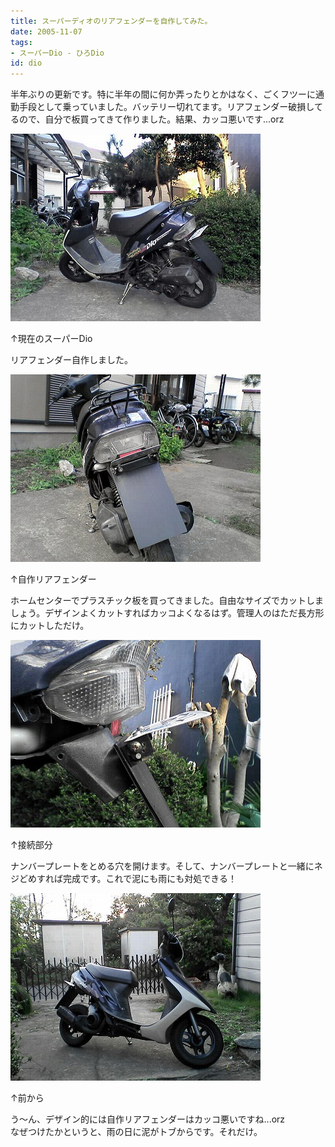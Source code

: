 ```yaml
---
title: スーパーディオのリアフェンダーを自作してみた。
date: 2005-11-07
tags:
- スーパーDio - ひろDio
id: dio
---
```



<p class="sentence spacing10">半年ぶりの更新です。特に半年の間に何か弄ったりとかはなく、ごくフツーに通勤手段として乗っていました。バッテリー切れてます。リアフェンダー破損してるので、自分で板買ってきて作りました。結果、カッコ悪いです...orz</p>
<div class="center spacing"><img src="/photo/diary/2005.11.07_dio1.jpg" alt=""></div>
<p class="sentence">↑現在のスーパーDio</p>
<p class="sentence spacing10">リアフェンダー自作しました。</p>
<div class="center spacing"><img src="/photo/diary/2005.11.07_dio2.jpg" alt=""></div>
<p class="sentence">↑自作リアフェンダー</p>
<p class="sentence spacing10">ホームセンターでプラスチック板を買ってきました。自由なサイズでカットしましょう。デザインよくカットすればカッコよくなるはず。管理人のはただ長方形にカットしただけ。</p>
<div class="center spacing"><img src="/photo/diary/2005.11.07_dio3.jpg" alt=""></div>
<p class="sentence">↑接続部分</p>
<p class="sentence spacing10">ナンバープレートをとめる穴を開けます。そして、ナンバープレートと一緒にネジどめすれば完成です。これで泥にも雨にも対処できる！</p>
<div class="center spacing"><img src="/photo/diary/2005.11.07_dio4.jpg" alt=""></div>
<p class="sentence">↑前から</p>
<p class="sentence">う～ん、デザイン的には自作リアフェンダーはカッコ悪いですね...orz<br>なぜつけたかというと、雨の日に泥がトブからです。それだけ。</p>
